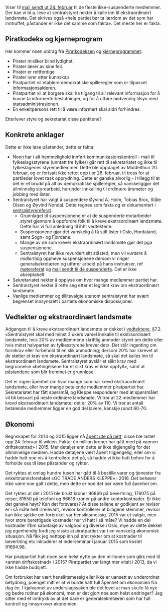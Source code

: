 Viser til [mail sendt ut 24. februar](mail.2017-02-24.gorm-hanssen.txt) til de fleste ikke-suspenderte medlemmer.
Der kan vi bl.a. lese at sentralstyret nekter å kalle inn til ekstraordinært landsmøte.
Det skrives også «hele partiet bør ta lærdom av det som har inntruffet; påstander er ikke det samme som fakta».
Det meste her er fakta.

## Piratkodeks og kjerneprogram

Her kommer noen utdrag fra [Piratkodeksen](https://www.piratpartiet.no/kjerneprogrammet/politikken-fra-a-til-a/piratkodeksen/) og [kjerneprogrammet](https://www.piratpartiet.no/kjerneprogrammet/):

* Pirater misliker blind lydighet.
* Pirater lærer av sine feil.
* Pirater er rettferdige
* Pirater ivrer etter kunnskap
* Piratpartiet vil etablere demokratiske spilleregler som er tilpasset informasjonsalderen.
* Piratpartiet vil at borgere skal ha tilgang til all relevant informasjon for å kunne ta informerte beslutninger, og for å utføre nødvendig tilsyn med statsadministrasjonen.
* En enkeltpersons rett til å være informert skal aldri forhindres.

Etterlever styre og sekretariat disse punktene?

## Konkrete anklager

Dette er ikke løse påstander, dette er fakta:

* Noen har i alt hemmelighold innført kommunikasjonskontroll - mail til fylkeslagsstyrene (unntatt tre fylker) går rett til sekretariatet og ikke til fylkeslagenes styremedlemmer.
  Dette ble oppdaget av Middelthun 20. februar, og er fortsatt ikke rettet opp i pr 26. februar, til tross for at partileder lovet rask opprydning.
  Dette er ganske alvorlig - i tillegg til at det er et brudd på alt av demokratiske spilleregler, så vanskeliggjør det allminnelig styrearbeid, herunder innkalling til ordinære årsmøter og jobbing med lister.
* Sentralstyret har valgt å suspendere Øyvind A. Holm, Tobias Brox, Ståle Olsen og Øyvind Nondal.
  Dette regnes som fakta og er dokumentert i [sentralstyrereferat](https://wiki.piratpartiet.no/index.php?title=Referat_fra_sentralstyrem%C3%B8te_2017-02-17&rcid=7497).
    * Grunnlaget til suspensjonene er at de suspenderte motarbeider styret gjennom å oppfordre folk til å kreve ekstraordinært landsmøte.
      Dette har vi full anledning til ihht vedtektene.
    * Suspensjonene gjør det vanskelig å få stilt lister i Oslo, Hordaland, samt Sogn- og Fjordane.
    * Mange av de som krever ekstraordinært landsmøte gjør det pga suspensjonene.
    * Sentralstyret har ikke revurdert sitt ståsted, men vil *vurdere* å *midlertidig* oppheve suspensjonene dersom vi ringer generalsekretæren og utfører arbeid på hans instrukser, ref [møtereferat](https://wiki.piratpartiet.no/index.php?title=Referat_fra_sentralstyrem%C3%B8te_2017-02-23) og [mail sendt til de suspenderte](mail.2017-02-24.gorm-hanssen.mulig-oppheving-av-suspensjon.txt).  Det er ikke akseptabelt.
* Sekretariatet nekter å opplyse om hvor mange medlemmer partiet har.
* Sentralstyret nekter å rette seg etter et legitimt krav om ekstraordinært landsmøte.
* Vanlige medlemmer og tillitsvalgte utenom sentralstyret har svært begrenset innsynsrett i partiets økonomiske disposisjoner.

## Vedtekter og ekstraordinært landsmøte

Adgangen til å kreve ekstraordinært landsmøte er dekket i [vedtektene](https://www.piratpartiet.no/partiet/vedtekter/), §7.2.
«Sentralstyret skal med minst 3 ukers varsel innkalle til ekstraordinært landsmøte, hvis 20% av medlemmene skriftlig anmoder styret om dette eller hvis minst halvparten av fylkesstyrene krever det».
Det står ingenting om formkrav eller forbehold til en slik anmodning; dersom 20% har skrevet at de støtter et krav om ekstraordinært landsmøte, så skal det kalles inn til ekstraordinært landsmøte.
Sentralstyret avslår et slikt krav med begrunnelse «betingelsene for et slikt krav er ikke oppfylt», samt at påstandene som blir fremmet er grunnløse.

Det er ingen åpenhet om hvor mange som har krevd ekstraordinært landsmøte, eller hvor mange betalende medlemmer piratpartiet har.
Sekretariatet har fått spørsmål, og Kleppe responderer med at spørsmålet vil bli besvart på neste ordinære landsmøte.
Vi tror at 22 medlemmer har krevd ekstraordinært landsmøte; det er 20% av 110.  Vi tror at antall betalende medlemmer ligger en god del lavere, kanskje rundt 60-70.

## Økonomi

Regnskapet for 2014 og 2015 ligger nå [åpent ute på nett](https://wiki.piratpartiet.no/images/c/c1/%C3%85rsregnskap_2015); disse ble lastet opp 24. februar til wikien.
Fakta: én million kroner har gått med på «annen driftskostnad» i 2015.
Mer detaljer enn dette er ikke tilgjengelig for det allminnelige medlem.
Hadde detaljene vært åpent tilgjengelig, eller om vi hadde hatt noe vis å kontrollere det på, så hadde vi ikke hatt behov for å forholde oss til løse påstander og rykter.

Det ryktes at omlag hundre tusen har gått til å bestille varer og tjenester fra enkeltmannsforetaket «GC TRADE ANDERS KLEPPE» i 2016.
Det behøver ikke være noe galt i dette, men dette er noe det bør være full åpenhet om.

Det ryktes at det i 2015 ble brukt kroner 96866 på bevertning, 176075 på reiser, 81550 på telefoni og 66618 kroner på andre kontorkostnader.
Er ikke det ganske høyt?
Kan det forsvares?
At disse tallene er godkjent av revisor er i så måte helt irrelevant, revisor kontrollerer at bilagene stemmer, revisor kan ikke sjekke om forbruket var hensiktsmessig.
2015 var et valgår, men hvor store berettigede kostnader har vi hatt i så måte?
Vi hadde en del kostnader ifbm sabotasje av valgbod og diverse i Oslo, mye av dette dekket jeg egenhendig fordi jeg visste at piratpartiet var i en vanskelig økonomisk situasjon.
Nå fikk jeg nettopp inn på øret rykter om at kostnader til bevertning etc inkluderer et lederseminar i januar 2015 som kostet 91694.98.

Har piratpartiet hatt noen som helst nytte av den millionen som gikk med til «annen driftskostnad» i 2015?
Piratpartiet var langt mer vitalt i 2013, da vi ikke hadde budsjett.

Om forbruket har vært hensiktsmessig eller ikke er uansett av underordnet betydning, poenget mitt er at vi burde hatt full åpenhet om økonomien fra dag én.
I kjølvannet av underslagssaken ble det lovet at man skulle få nye og bedre rutiner på økonomi, men er det gjort noe som helst endringer?
Jeg sitter med et inntrykk av at det bare er generalsekretæren som har full kontroll og innsyn over økonomien.
